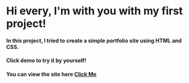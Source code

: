 # Hi every, I'm with you with my first project!

#### In this project, I tried to create a simple portfolio site using HTML and CSS.

#### Click demo to try it by yourself!

#### You can view the site here [Click Me](https://ycelbeyli-first-project.netlify.app/)
